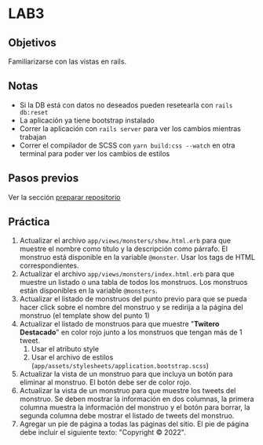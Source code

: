 # LAB3

## Objetivos

Familiarizarse con las vistas en rails.

## Notas

- Si la DB está con datos no deseados pueden resetearla con `rails db:reset`
- La aplicación ya tiene bootstrap instalado
- Correr la aplicación con `rails server` para ver los cambios mientras trabajan
- Correr el compilador de SCSS con `yarn build:css --watch` en otra terminal para poder ver los cambios de estilos

## Pasos previos

Ver la sección [preparar repositorio](https://github.com/I110IS/lab1/blob/master/README.md#preparar-repositorio)

## Práctica

1. Actualizar el archivo `app/views/monsters/show.html.erb` para que muestre el nombre como título y la descripción como párrafo. El monstruo está disponible en la variable `@monster`. Usar los tags de HTML correspondientes.
1. Actualizar el archivo `app/views/monsters/index.html.erb` para que muestre un listado o una tabla de todos los monstruos. Los monstruos están disponibles en la variable `@monsters`.
1. Actualizar el listado de monstruos del punto previo para que se pueda hacer click sobre el nombre del monstruo y se redirija a la página del monstruo (el template show del punto 1)
1. Actualizar el listado de monstruos para que muestre "**Twitero Destacado**" en color rojo junto a los monstruos que tengan más de 1 tweet.
    1. Usar el atributo style
    1. Usar el archivo de estilos (`app/assets/stylesheets/application.bootstrap.scss`)
1. Actualizar la vista de un monstruo para que incluya un botón para eliminar al monstruo. El botón debe ser de color rojo.
1. Actualizar la vista de un monstruo para que muestre los tweets del monstruo. Se deben mostrar la información en dos columnas, la primera columna muestra la información del monstruo y el botón para borrar, la segunda columna debe mostrar el listado de tweets del monstruo.
1. Agregar un pie de página a todas las páginas del sitio. El pie de página debe incluir el siguiente texto: "Copyright © 2022".
